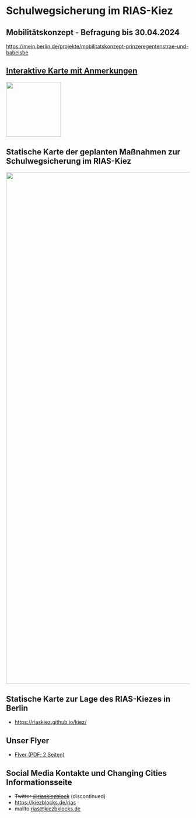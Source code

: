 # Schulwegsicherung im RIAS-Kiez

## Mobilitätskonzept - Befragung bis 30.04.2024

https://mein.berlin.de/projekte/mobilitatskonzept-prinzeregentenstrae-und-babelsbe


## [Interaktive Karte mit Anmerkungen](https://umap.openstreetmap.fr/de/map/riaskiez_705676)  
  <a href=https://umap.openstreetmap.fr/de/map/riaskiez_705676><img src="https://raw.githubusercontent.com/riaskiez/kiez/main//RIAS-Übersicht - Version 2.0.1 mit Legende.png" width=150></a>


## Statische Karte der geplanten Maßnahmen zur Schulwegsicherung im RIAS-Kiez

<img src="https://raw.githubusercontent.com/riaskiez/kiez/main/RIAS-Übersicht - Version 2.0.1 mit Legende.png" width=1400>

## Statische Karte zur Lage des RIAS-Kiezes in Berlin

* https://riaskiez.github.io/kiez/


## Unser Flyer

* [Flyer (PDF; 2 Seiten)](https://github.com/riaskiez/kiez/raw/main/RIAS-Kiezblock%20Flyer%20Version%202.0.1%20-%20komplett.pdf)

## Social Media Kontakte und Changing Cities Informationsseite

* <s>Twitter [@riaskiezblock](https://twitter.com/riaskiezblock)</s> (discontinued)
* https://kiezblocks.de/rias
* mailto:rias@kiezbklocks.de

